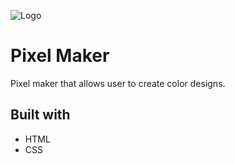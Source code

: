 ![Logo](img/logo.png)

# Pixel Maker
Pixel maker that allows user to create color designs.

## Built with
* HTML
* CSS

